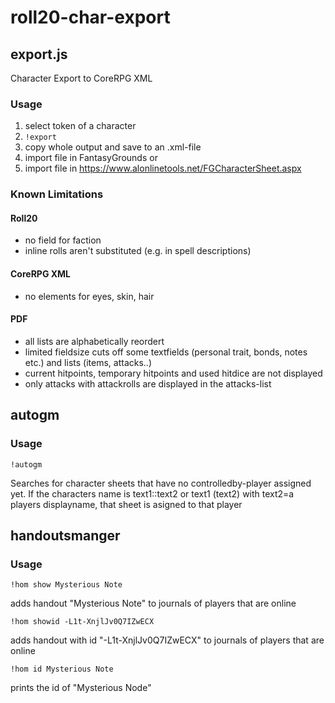 # roll20-char-export

## export.js

Character Export to CoreRPG XML

### Usage

1. select token of a character
2. `!export`
3. copy whole output and save to an .xml-file
3. import file in FantasyGrounds or
4. import file in https://www.alonlinetools.net/FGCharacterSheet.aspx

### Known Limitations

#### Roll20

* no field for faction
* inline rolls aren't substituted (e.g. in spell descriptions)

#### CoreRPG XML

* no elements for eyes, skin, hair 

#### PDF

* all lists are alphabetically reordert 
* limited fieldsize cuts off some textfields (personal trait, bonds, notes etc.) and lists (items, attacks..)
* current hitpoints, temporary hitpoints and used hitdice are not displayed
* only attacks with attackrolls are displayed in the attacks-list


## autogm

### Usage

`!autogm`

Searches for character sheets that have no controlledby-player assigned yet. If the characters name is text1::text2 or text1 (text2) with text2=a players displayname, that sheet is asigned to that player


## handoutsmanger

### Usage

`!hom show Mysterious Note`

adds handout "Mysterious Note" to journals of players that are online

`!hom showid -L1t-XnjlJv0Q7IZwECX`

adds handout with id "-L1t-XnjlJv0Q7IZwECX" to journals of players that are online

`!hom id Mysterious Note`

prints the id of "Mysterious Node"